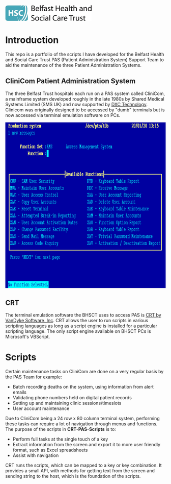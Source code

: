 <img src="images/BHSCT%20Logo%20in%20Colour%20Cropped.jpg" height="50px">

# Introduction
This repo is a portfolio of the scripts I have developed for the Belfast Health and Social Care Trust PAS (Patient Administration System) Support Team to aid the maintenance of the three Patient Administration Systems.

## CliniCom Patient Administration System
The three Belfast Trust hospitals each run on a PAS system called CliniCom, a mainframe system developed roughly in the late 1980s by Shared Medical Systems Limited (SMS UK) and now supported by [DXC Technology](https://dxc.technology). Clinicom was originally designed to be accessed by "dumb" terminals but is now accessed via terminal emulation software on PCs.

![CliniCom AMS Function Set Menu](images/CliniCom%20AMS%20Function%20Set.PNG)

## CRT 
The terminal emulation software the BHSCT uses to access PAS is [CRT by VanDyke Software, Inc](https://www.vandyke.com/download/crt/index.html). CRT allows the user to run scripts in various scripting languages as long as a script engine is installed for a particular scripting language. The only script engine available on BHSCT PCs is Microsoft's VBScript.

# Scripts
Certain maintenance tasks on CliniCom are done on a very regular basis by the PAS Team for example:
 * Batch recording deaths on the system, using information from alert emails
 * Validating phone numbers held on digital patient records
 * Setting up and maintaining clinic sessions/timeslots
 * User account maintenance
 
Due to CliniCom being a 24 row x 80 column terminal system, performing these tasks can require a lot of navigation through menus and functions. The purpose of the scripts in **CRT-PAS-Scripts** is to:
 * Perform full tasks at the single touch of a key
 * Extract information from the screen and export it to more user friendly format, such as Excel spreadsheets
 * Assist with navigation

CRT runs the scripts, which can be mapped to a key or key combination. It provides a small API, with methods for getting text from the screen and sending string to the host, which is the foundation of the scripts.
